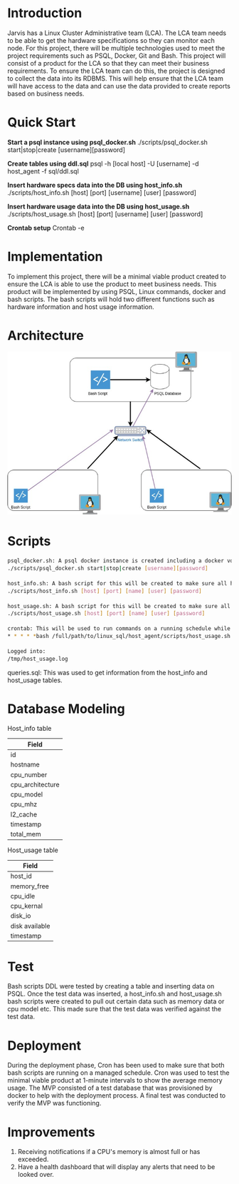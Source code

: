 # Introduction
Jarvis has a Linux Cluster Administrative team (LCA). The LCA team needs to be able to get the hardware specifications so they can monitor each node. For this project, there will be multiple technologies used to meet the project requirements such as PSQL, Docker, Git and Bash. This project will consist of a product for the LCA so that they can meet their business requirements. To ensure the LCA team can do this, the project is designed to collect the data into its RDBMS. This will help ensure that the LCA team will have access to the data and can use the data provided to create reports based on business needs.

# Quick Start
**Start a psql instance using psql_docker.sh**
./scripts/psql_docker.sh start|stop|create [username][password]

**Create tables using ddl.sql**
psql -h [local host] -U [username] -d host_agent -f sql/ddl.sql

**Insert hardware specs data into the DB using host_info.sh**
./scripts/host_info.sh [host] [port] [username] [user] [password]

**Insert hardware usage data into the DB using host_usage.sh**
./scripts/host_usage.sh [host] [port] [username] [user] [password]

**Crontab setup**
Crontab -e

# Implementation
To implement this project, there will be a minimal viable product created to ensure the LCA is able to use the product to meet business needs. This product will be implemented by using PSQL, Linux commands, docker and bash scripts. The bash scripts will hold two different functions such as hardware information and host usage information.

# Architecture
![Architecture Image](../assets/Architecture.jpg)

# Scripts

```bash
psql_docker.sh: A psql docker instance is created including a docker volume to store the database even if the container is removed.**
./scripts/psql_docker.sh start|stop|create [username][password]

host_info.sh: A bash script for this will be created to make sure all hardware information for the host is collected and pushed into the database. 
./scripts/host_info.sh [host] [port] [name] [user] [password]

host_usage.sh: A bash script for this will be created to make sure all host usage information is collected and pushed into the database. It will be running on a schedule of collecting data every minute.
./scripts/host_usage.sh [host] [port] [name] [user] [password]

crontab: This will be used to run commands on a running schedule while managing it. For this project, it will run the host_usage every minute. 
* * * * *bash /full/path/to/linux_sql/host_agent/scripts/host_usage.sh [host] [port] host_agent [username] [password]

Logged into:
/tmp/host_usage.log
```
queries.sql: This was used to get information from the host_info and host_usage tables.

# Database Modeling
Host_info table

| Field            |
|------------------|
| id               |
| hostname         |
| cpu_number       |
| cpu_architecture |
| cpu_model        |
| cpu_mhz          |
| l2_cache         |
| timestamp        |
| total_mem        |


Host_usage table

| Field          |
|----------------|
| host_id        |
| memory_free    |
| cpu_idle       |
| cpu_kernal     |
| disk_io        |
| disk available |
| timestamp      |

# Test
Bash scripts DDL were tested by creating a table and inserting data on PSQL. Once the test data was inserted, a host_info.sh and host_usage.sh bash scripts were created to pull out certain data such as memory data or cpu model etc. This made sure that the test data was verified against the test data. 

# Deployment
During the deployment phase, Cron has been used to make sure that both bash scripts are running on a managed schedule. Cron was used to test the minimal viable product at 1-minute intervals to show the average memory usage. The MVP consisted of a test database that was provisioned by docker to help with the deployment process. A final test was conducted to verify the MVP was functioning.

# Improvements
1. Receiving notifications if a CPU's memory is almost full or has exceeded.
2. Have a health dashboard that will display any alerts that need to be looked over.

